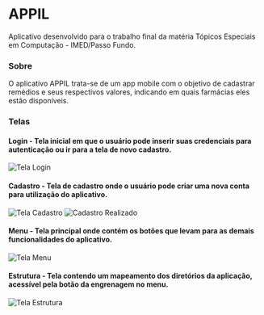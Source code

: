 # APPIL

Aplicativo desenvolvido para o trabalho final da matéria Tópicos Especiais em Computação - IMED/Passo Fundo.

### Sobre

O aplicativo APPIL trata-se de um app mobile com o objetivo de cadastrar remédios e seus respectivos valores, indicando em quais farmácias eles estão disponíveis.

### Telas

#### Login - Tela inicial em que o usuário pode inserir suas credenciais para autenticação ou ir para a tela de novo cadastro.
![Tela Login](https://user-images.githubusercontent.com/58514930/174131406-0aaf7816-a5fb-4caf-b87b-b32b2bd64a64.png)

#### Cadastro - Tela de cadastro onde o usuário pode criar uma nova conta para utilização do aplicativo.
![Tela Cadastro](https://user-images.githubusercontent.com/58514930/174131645-49ca3d82-0fea-400c-a10e-f452e176c5fb.png)
![Cadastro Realizado](https://user-images.githubusercontent.com/58514930/174131676-dc5290ec-80db-4a0f-8e67-beb57cf11fd3.png)

#### Menu - Tela principal onde contém os botões que levam para as demais funcionalidades do aplicativo.
![Tela Menu](https://user-images.githubusercontent.com/58514930/174131840-2b6f4733-5384-431c-87f8-ead04cfe6ab5.png)

#### Estrutura - Tela contendo um mapeamento dos diretórios da aplicação, acessível pela botão da engrenagem no menu.
![Tela Estrutura](https://user-images.githubusercontent.com/58514930/174132267-66ddba04-39b7-4752-8d89-68395b76b7a7.png)
